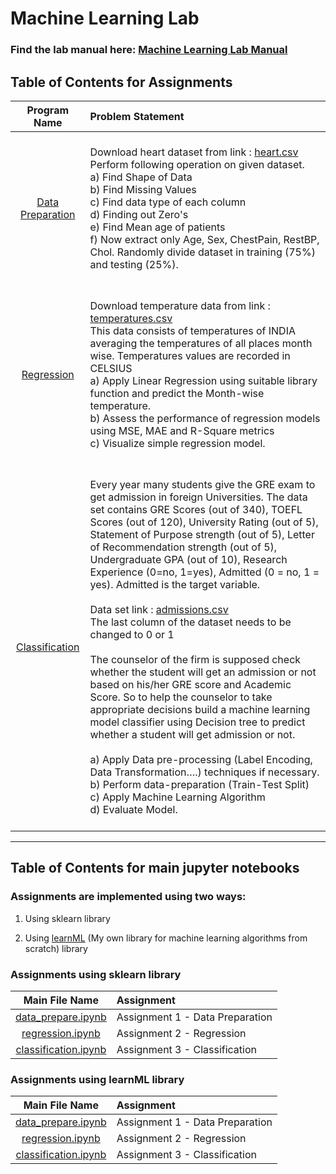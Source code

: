# Machine Learning Lab

### Find the lab manual here: [Machine Learning Lab Manual](LP1.pdf)

## Table of Contents for Assignments

|                       Program Name                        | Problem Statement                                                                                                                                                                                                                                                                                                                                                                                                                                                                                                                                                                                                                                                                                                                                                                                                                                                                                                                                                                                                                                                                                                                                             |
| :-------------------------------------------------------: | :------------------------------------------------------------------------------------------------------------------------------------------------------------------------------------------------------------------------------------------------------------------------------------------------------------------------------------------------------------------------------------------------------------------------------------------------------------------------------------------------------------------------------------------------------------------------------------------------------------------------------------------------------------------------------------------------------------------------------------------------------------------------------------------------------------------------------------------------------------------------------------------------------------------------------------------------------------------------------------------------------------------------------------------------------------------------------------------------------------------------------------------------------------ |
| [Data Preparation](Assignment01%20-%20Data%20Preparation) | <br>Download heart dataset from link : [heart.csv](https://www.kaggle.com/zhaoyingzhu/heartcsv)<br>Perform following operation on given dataset.<br>a) Find Shape of Data<br>b) Find Missing Values<br>c) Find data type of each column<br>d) Finding out Zero's<br>e) Find Mean age of patients<br>f) Now extract only Age, Sex, ChestPain, RestBP, Chol. Randomly divide dataset in training (75%) and testing (25%). <br> <br>                                                                                                                                                                                                                                                                                                                                                                                                                                                                                                                                                                                                                                                                                                                             |
|        [Regression](Assignment02%20-%20Regression)        | <br>Download temperature data from link : [temperatures.csv](https://www.kaggle.com/venky73/temperatures-of-india?select=temperatures.csv)<br>This data consists of temperatures of INDIA averaging the temperatures of all places month wise. Temperatures values are recorded in CELSIUS<br>a) Apply Linear Regression using suitable library function and predict the Month-wise temperature.<br>b) Assess the performance of regression models using MSE, MAE and R-Square metrics<br>c) Visualize simple regression model. <br><br>                                                                                                                                                                                                                                                                                                                                                                                                                                                                                                                                                                                                                      |
|    [Classification](Assignment03%20-%20Classification)    | <br>Every year many students give the GRE exam to get admission in foreign Universities. The data set contains GRE Scores (out of 340), TOEFL Scores (out of 120), University Rating (out of 5), Statement of Purpose strength (out of 5), Letter of Recommendation strength (out of 5), Undergraduate GPA (out of 10), Research Experience (0=no, 1=yes), Admitted (0 = no, 1 = yes). Admitted is the target variable.<br><br>Data set link : [admissions.csv](https://www.kaggle.com/mohansacharya/graduate-admissions)<br>The last column of the dataset needs to be changed to 0 or 1<br><br>The counselor of the firm is supposed check whether the student will get an admission or not based on his/her GRE score and Academic Score. So to help the counselor to take appropriate decisions build a machine learning model classifier using Decision tree to predict whether a student will get admission or not. <br><br> a) Apply Data pre-processing (Label Encoding, Data Transformation….) techniques if necessary.<br> b) Perform data-preparation (Train-Test Split) <br> c) Apply Machine Learning Algorithm <br> d) Evaluate Model. <br><br> |

<hr>

## Table of Contents for main jupyter notebooks

### Assignments are implemented using two ways:

1. Using sklearn library

2. Using [learnML](https://github.com/GopalSaraf/learnML) (My own library for machine learning algorithms from scratch) library

### Assignments using sklearn library

|                                     Main File Name                                     | Assignment                      |
| :------------------------------------------------------------------------------------: | :------------------------------ |
| [data_prepare.ipynb](Assignment01%20-%20Data%20Preparation/sklearn/data_prepare.ipynb) | Assignment 1 - Data Preparation |
|       [regression.ipynb](Assignment02%20-%20Regression/sklearn/regression.ipynb)       | Assignment 2 - Regression       |
| [classification.ipynb](Assignment03%20-%20Classification/sklearn/classification.ipynb) | Assignment 3 - Classification   |

### Assignments using learnML library

|                                     Main File Name                                     | Assignment                      |
| :------------------------------------------------------------------------------------: | :------------------------------ |
| [data_prepare.ipynb](Assignment01%20-%20Data%20Preparation/learnML/data_prepare.ipynb) | Assignment 1 - Data Preparation |
|       [regression.ipynb](Assignment02%20-%20Regression/learnML/regression.ipynb)       | Assignment 2 - Regression       |
| [classification.ipynb](Assignment03%20-%20Classification/learnML/classification.ipynb) | Assignment 3 - Classification   |
